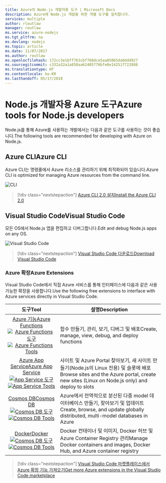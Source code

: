 ```yaml
---
title: Azure의 Node.js 개발자용 도구 | Microsoft Docs
description: Azure에 Node.js 개발을 위한 개별 도구를 설치합니다.
services: multiple
author: rloutlaw
manager: routlaw
ms.service: azure-nodejs
ms.tgt_pltfrm: na
ms.devlang: nodejs
ms.topic: article
ms.date: 11/07/2017
ms.author: routlaw
ms.openlocfilehash: 172cc3e1bff763cbf768dce5aa85065da0dd4927
ms.sourcegitcommit: c332a32a1a850aa62405776bfe0e14251f722888
ms.translationtype: HT
ms.contentlocale: ko-KR
ms.lasthandoff: 05/17/2018
---
```

# <a name="azure-tools-for-nodejs-developers"></a><span data-ttu-id="ce079-103">Node.js 개발자용 Azure 도구</span><span class="sxs-lookup"><span data-stu-id="ce079-103">Azure tools for Node.js developers</span></span>
<span data-ttu-id="ce079-104">Node.js를 통해 Azure를 사용하는 개발에서는 다음과 같은 도구를 사용하는 것이 좋습니다.</span><span class="sxs-lookup"><span data-stu-id="ce079-104">The following tools are recommended for developing with Azure on Node.js.</span></span>

## <a name="azure-cli"></a><span data-ttu-id="ce079-105">Azure CLI</span><span class="sxs-lookup"><span data-stu-id="ce079-105">Azure CLI</span></span>
<span data-ttu-id="ce079-106">Azure CLI는 명령줄에서 Azure 리소스를 관리하기 위해 최적화되어 있습니다.</span><span class="sxs-lookup"><span data-stu-id="ce079-106">Azure CLI is optimized for managing Azure resources from the command line.</span></span>

![CLI](media/node-azure-tools/cli.png)
 
> [!div class="nextstepaction"]
> [<span data-ttu-id="ce079-108">Azure CLI 2.0 설치</span><span class="sxs-lookup"><span data-stu-id="ce079-108">Install the Azure CLI 2.0</span></span>](https://docs.microsoft.com/cli/azure/install-az-cli2)

## <a name="visual-studio-code"></a><span data-ttu-id="ce079-109">Visual Studio Code</span><span class="sxs-lookup"><span data-stu-id="ce079-109">Visual Studio Code</span></span>
<span data-ttu-id="ce079-110">모든 OS에서 Node.js 앱을 편집하고 디버그합니다.</span><span class="sxs-lookup"><span data-stu-id="ce079-110">Edit and debug Node.js apps on any OS.</span></span>

![Visual Studio Code](media/node-azure-tools/vs-code.png)

> [!div class="nextstepaction"]
> [<span data-ttu-id="ce079-112">Visual Studio Code 다운로드</span><span class="sxs-lookup"><span data-stu-id="ce079-112">Download Visual Studio Code</span></span>](https://code.visualstudio.com)

### <a name="azure-extensions"></a><span data-ttu-id="ce079-113">Azure 확장</span><span class="sxs-lookup"><span data-stu-id="ce079-113">Azure Extensions</span></span>
<span data-ttu-id="ce079-114">Visual Studio Code에서 직접 Azure 서비스를 통해 인터페이스에 다음과 같은 사용 가능한 확장을 사용합니다.</span><span class="sxs-lookup"><span data-stu-id="ce079-114">Use the following free extensions to interface with Azure services directly in Visual Studio Code.</span></span>

| <span data-ttu-id="ce079-115">도구</span><span class="sxs-lookup"><span data-stu-id="ce079-115">Tool</span></span> | <span data-ttu-id="ce079-116">설명</span><span class="sxs-lookup"><span data-stu-id="ce079-116">Description</span></span>  |
|:---------:|---------|
| [<span data-ttu-id="ce079-117">Azure 기능</span><span class="sxs-lookup"><span data-stu-id="ce079-117">Azure Functions</span></span>](https://marketplace.visualstudio.com/items?itemName=ms-azuretools.vscode-azurefunctions) <br> <span data-ttu-id="ce079-118">[![Azure Functions 도구](media/node-azure-tools/icon-azure-functions.png)](https://marketplace.visualstudio.com/items?itemName=ms-azuretools.vscode-azurefunctions)</span><span class="sxs-lookup"><span data-stu-id="ce079-118">[![Azure Functions Tools](media/node-azure-tools/icon-azure-functions.png)](https://marketplace.visualstudio.com/items?itemName=ms-azuretools.vscode-azurefunctions)</span></span> | <span data-ttu-id="ce079-119">함수 만들기, 관리, 보기, 디버그 및 배포</span><span class="sxs-lookup"><span data-stu-id="ce079-119">Create, manage, view, debug, and deploy functions</span></span>|
| [<span data-ttu-id="ce079-120">Azure App Service</span><span class="sxs-lookup"><span data-stu-id="ce079-120">Azure App Service</span></span>](https://marketplace.visualstudio.com/items?itemName=ms-azuretools.vscode-azureappservice) <br> <span data-ttu-id="ce079-121">[![App Service 도구](media/node-azure-tools/icon-azure-app-service.png)](https://marketplace.visualstudio.com/items?itemName=ms-azuretools.vscode-azureappservice)</span><span class="sxs-lookup"><span data-stu-id="ce079-121">[![App Service Tools](media/node-azure-tools/icon-azure-app-service.png)](https://marketplace.visualstudio.com/items?itemName=ms-azuretools.vscode-azureappservice)</span></span> | <span data-ttu-id="ce079-122">사이트 및 Azure Portal 찾아보기, 새 사이트 만들기(Node.js의 Linux 전용) 및 슬롯에 배포</span><span class="sxs-lookup"><span data-stu-id="ce079-122">Browse sites and the Azure portal, create new sites (Linux on Node.js only) and deploy to slots</span></span> |
| [<span data-ttu-id="ce079-123">Cosmos DB</span><span class="sxs-lookup"><span data-stu-id="ce079-123">Cosmos DB </span></span>](https://marketplace.visualstudio.com/items?itemName=ms-azuretools.vscode-cosmosdb)  <br> <span data-ttu-id="ce079-124">[![Cosmos DB 도구](media/node-azure-tools/icon-cosmos-db.png)](https://marketplace.visualstudio.com/items?itemName=ms-azuretools.vscode-cosmosdb)</span><span class="sxs-lookup"><span data-stu-id="ce079-124">[![Cosmos DB Tools](media/node-azure-tools/icon-cosmos-db.png)](https://marketplace.visualstudio.com/items?itemName=ms-azuretools.vscode-cosmosdb)</span></span>| <span data-ttu-id="ce079-125">Azure에서 전역적으로 분산된 다중 model 데이터베이스 만들기, 찾아보기 및 업데이트</span><span class="sxs-lookup"><span data-stu-id="ce079-125">Create, browse, and update globally distributed, multi-model databases in Azure</span></span> |
| [<span data-ttu-id="ce079-126">Docker</span><span class="sxs-lookup"><span data-stu-id="ce079-126">Docker</span></span>](https://marketplace.visualstudio.com/items?itemName=formulahendry.docker-explorer)   <br> <span data-ttu-id="ce079-127">[![Cosmos DB 도구](media/node-azure-tools/icon-docker.png)](https://marketplace.visualstudio.com/items?itemName=formulahendry.docker-explorer)</span><span class="sxs-lookup"><span data-stu-id="ce079-127">[![Cosmos DB Tools](media/node-azure-tools/icon-docker.png)](https://marketplace.visualstudio.com/items?itemName=formulahendry.docker-explorer)</span></span>| <span data-ttu-id="ce079-128">Docker 컨테이너 및 이미지, Docker 허브 및 Azure Container Registry 관리</span><span class="sxs-lookup"><span data-stu-id="ce079-128">Manage Docker containers and images, Docker Hub, and Azure container registry</span></span> |

> [!div class="nextstepaction"]
> [<span data-ttu-id="ce079-129">Visual Studio Code 마켓플레이스에서 Azure 확장 기능 가져오기</span><span class="sxs-lookup"><span data-stu-id="ce079-129">Get more Azure extensions in the Visual Studio Code marketplace</span></span>](https://marketplace.visualstudio.com/search?term=azure&target=VSCode&category=All%20categories&sortBy=Relevance)